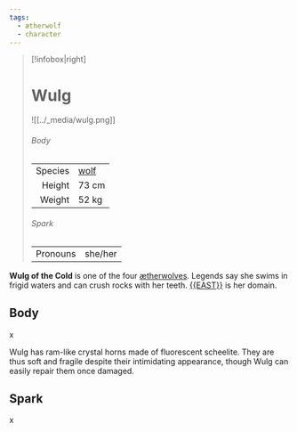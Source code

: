 ```yaml
---
tags:
  - ætherwolf
  - character
---
```

> [!infobox|right]
> # Wulg
> ![[../_media/wulg.png]]
> ###### Body
> |  |  |
> | ---: | ---- |
> | Species | [wolf](<../Æther/Body.md#Wolf>) |
> | Height | 73 cm |
> | Weight | 52 kg |
> ###### Spark
> |  |  |
> | ---: | ---- |
> | Pronouns | she/her |

**Wulg of the Cold** is one of the four [ætherwolves](<../Æther/Ætherwolf.md>). Legends say she swims in frigid waters and can crush rocks with her teeth. [{{EAST}}](<../Locations/{{EAST}}.md>) is her domain.

## Body
x

Wulg has ram-like crystal horns made of fluorescent scheelite. They are thus soft and fragile despite their intimidating appearance, though Wulg can easily repair them once damaged.

## Spark
x